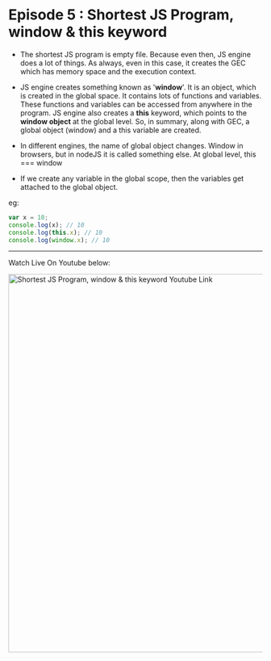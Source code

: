 # Episode 5 : Shortest JS Program, window & this keyword

* The shortest JS program is empty file. Because even then, JS engine does a lot of things. As always, even in this case, it creates the GEC which has memory space and the execution context.

* JS engine creates something known as '**window**'. It is an object, which is created in the global space. It contains lots of functions and variables. These functions and variables can be accessed from anywhere in the program. JS engine also creates a **this** keyword, which points to the **window object** at the global level. So, in summary, along with GEC, a global object (window) and a this variable are created.

* In different engines, the name of global object changes. Window in browsers, but in nodeJS it is called something else. At global level, this === window

* If we create any variable in the global scope, then the variables get attached to the global object.

eg:
```js
var x = 10;
console.log(x); // 10
console.log(this.x); // 10
console.log(window.x); // 10
```

<hr>

Watch Live On Youtube below:

<a href="https://www.youtube.com/watch?v=QCRpVw2KXf8&ab_channel=AkshaySaini" target="_blank"><img src="https://img.youtube.com/vi/QCRpVw2KXf8/0.jpg" width="750"
alt="Shortest JS Program, window & this keyword Youtube Link"/></a>
